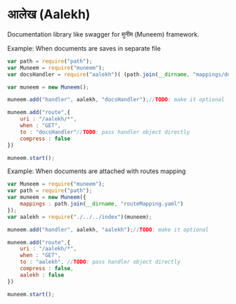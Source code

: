 # आलेख (Aalekh)
Documentation library like swagger for मुनीम (Muneem) framework.

Example: When documents are saves in separate file
```js
var path = require("path");
var Muneem = require("muneem");
var docsHandler = require("aalekh")( (path.join(__dirname, "mappings/docs.yaml")  );

var muneem = new Muneem();

muneem.add("handler", aalekh, "docsHandler");//TODO: make it optional

muneem.add("route",{
    uri : "/aalekh/*",
    when : "GET",
    to : "docsHandler"//TODO: pass handler object directly
    compress : false
})

muneem.start();
```


Example: When documents are attached with routes mapping
```js
var Muneem = require("muneem");
var path = require("path");
var muneem = new Muneem({
    mappings : path.join(__dirname, "routeMapping.yaml")
});
var aalekh = require("./../../index")(muneem);

muneem.add("handler", aalekh, "aalekh");//TODO: make it optional

muneem.add("route",{
    uri : "/aalekh/*",
    when : "GET",
    to : "aalekh", //TODO: pass handler object directly
    compress : false,
    aalekh : false
})

muneem.start();
```
